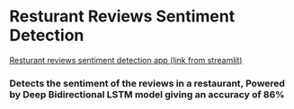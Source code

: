 # Resturant Reviews Sentiment Detection

[Resturant reviews sentiment detection app (link from streamlit)](https://restaurant-reviews-sentiment-detection.streamlit.app/)

### Detects the sentiment of the reviews in a restaurant, Powered by Deep Bidirectional LSTM model giving an accuracy of 86%